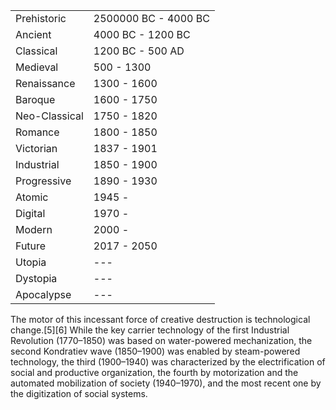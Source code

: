 |||
|---|---|
| Prehistoric | 2500000 BC - 4000 BC |
Ancient | 4000 BC - 1200 BC 
Classical | 1200 BC - 500 AD
Medieval | 500 - 1300
Renaissance | 1300 - 1600
Baroque | 1600 - 1750 
Neo-Classical | 1750 - 1820
Romance | 1800 - 1850
Victorian | 1837 - 1901
Industrial | 1850 - 1900
Progressive | 1890 - 1930
Atomic | 1945 - 
Digital | 1970 -
Modern | 2000 - 
Future | 2017 - 2050
Utopia | ---
Dystopia | ---
Apocalypse | ---

The motor of this incessant force of creative destruction is technological change.[5][6] While the key carrier technology of the first Industrial Revolution (1770–1850) was based on water-powered mechanization, the second Kondratiev wave (1850–1900) was enabled by steam-powered technology, the third (1900–1940) was characterized by the electrification of social and productive organization, the fourth by motorization and the automated mobilization of society (1940–1970), and the most recent one by the digitization of social systems.
